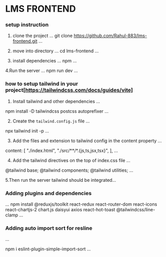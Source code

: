 # LMS FRONTEND

### setup  instruction

1.  clone the project
...
git clone https://github.com/Rahul-883/lms-frontend.git
...
2. move into directory
...
cd lms-frontend
...

3. install dependencies
...
npm
...

4.Run the server
...
npm run dev
...

### how to setup tailwind in your project[https://tailwindcss.com/docs/guides/vite]

1. Install tailwind and other dependencies
...

npm install -D tailwindcss postcss autoprefixer
...

2. Create the `tailwind.config.js` file
...

npx tailwind init -p
...

3. Add the files and extension to tailwind config in the content property
...

 content: [
    "./index.html",
    "./src/**/*.{js,ts,jsx,tsx}",
  ],
  ...

  4.  Add the tailwind directives on the top of index.css file
  ...

  @tailwind base;
 @tailwind components;
 @tailwind utilities;
...

5.Then run the server tailwind should be integrated...

### Adding plugins and dependencies

...
npm install @reduxjs/toolkit  react-redux react-router-dom react-icons react-chartjs-2 chart.js daisyui axios react-hot-toast @tailwindcss/line-clamp
...

### Adding auto import sort for resline

...

npm i  eslint-plugin-simple-import-sort
...
